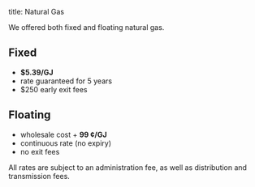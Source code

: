title: Natural Gas

We offered both fixed and floating natural gas.

## Fixed

- **$5.39/GJ**
- rate guaranteed for 5 years
- $250 early exit fees

## Floating

- wholesale cost + **99 &cent;/GJ**
- continuous rate (no expiry)
- no exit fees

All rates are subject to an administration fee, as well as distribution and
transmission fees.
